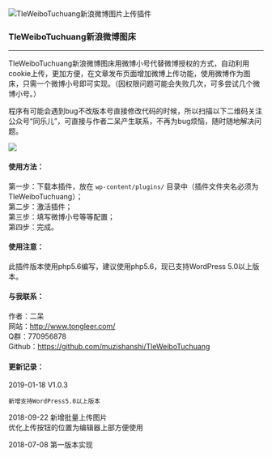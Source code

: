 <img src="https://ws3.sinaimg.cn/large/ecabade5ly1fqwuz2k658j20le05nt8i" alt="TleWeiboTuchuang新浪微博图片上传插件" />

### TleWeiboTuchuang新浪微博图床
---

TleWeiboTuchuang新浪微博图床用微博小号代替微博授权的方式，自动利用cookie上传，更加方便，在文章发布页面增加微博上传功能，使用微博作为图床，只需一个微博小号即可实现。（因权限问题可能会失败几次，可多尝试几个微博小号。）

程序有可能会遇到bug不改版本号直接修改代码的时候，所以扫描以下二维码关注公众号“同乐儿”，可直接与作者二呆产生联系，不再为bug烦恼，随时随地解决问题。

<img src="http://me.tongleer.com/content/uploadfile/201706/008b1497454448.png">

#### 使用方法：
第一步：下载本插件，放在 `wp-content/plugins/` 目录中（插件文件夹名必须为TleWeiboTuchuang）；<br />
第二步：激活插件；<br />
第三步：填写微博小号等等配置；<br />
第四步：完成。

#### 使用注意：
此插件版本使用php5.6编写，建议使用php5.6，现已支持WordPress 5.0以上版本。

#### 与我联系：
作者：二呆<br />
网站：http://www.tongleer.com/<br />
Q群：770956878<br />
Github：https://github.com/muzishanshi/TleWeiboTuchuang

#### 更新记录：
2019-01-18 V1.0.3

	新增支持WordPress5.0以上版本
	
2018-09-22
	新增批量上传图片<br />
	优化上传按钮的位置为编辑器上部方便使用

2018-07-08 第一版本实现